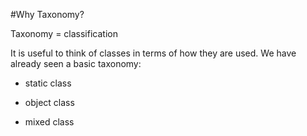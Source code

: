 #Why Taxonomy?

Taxonomy = classification

It is useful to think of classes in terms of how they are used.
We have already seen a basic taxonomy:

- static class

- object class

- mixed class